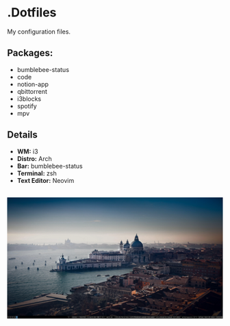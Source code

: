 # .Dotfiles
My configuration files.

## Packages:
<ul>
<li>bumblebee-status</li>
<li>code</li>
<li>notion-app</li>
<li>qbittorrent</li>
<li>i3blocks</li>
<li>spotify</li>
<li>mpv</li>
</ul>

## Details
<ul>
<li><b>WM:</b> i3</li>
<li><b>Distro:</b> Arch</li>
<li><b>Bar:</b> bumblebee-status </li>
<li><b>Terminal:</b> zsh </li>
<li><b>Text Editor:</b> Neovim </li>
</ul>

<br>
<img title="Workstation" alt="workstation" src="workstation.png">
